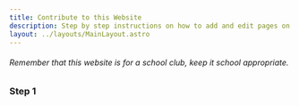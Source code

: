 ```yaml
---
title: Contribute to this Website
description: Step by step instructions on how to add and edit pages on this website.
layout: ../layouts/MainLayout.astro
---
```


###### Remember that this website is for a school club, keep it school appropriate.

### Step 1
